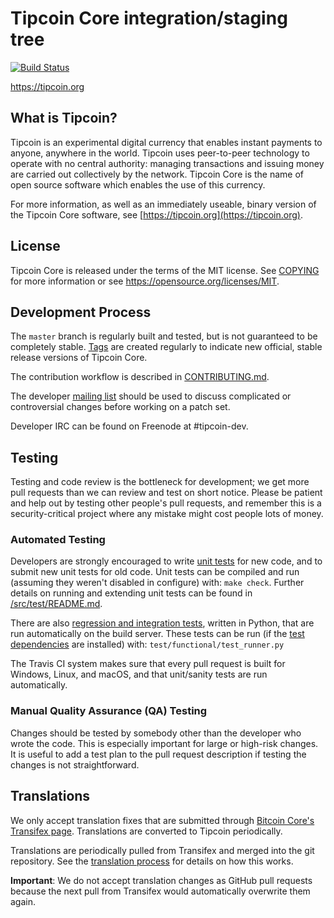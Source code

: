 Tipcoin Core integration/staging tree
=====================================

[![Build Status](https://travis-ci.org/tipcoin-project/tipcoin.svg?branch=master)](https://travis-ci.org/tipcoin-project/tipcoin)

https://tipcoin.org

What is Tipcoin?
----------------

Tipcoin is an experimental digital currency that enables instant payments to
anyone, anywhere in the world. Tipcoin uses peer-to-peer technology to operate
with no central authority: managing transactions and issuing money are carried
out collectively by the network. Tipcoin Core is the name of open source
software which enables the use of this currency.

For more information, as well as an immediately useable, binary version of
the Tipcoin Core software, see [https://tipcoin.org](https://tipcoin.org).

License
-------

Tipcoin Core is released under the terms of the MIT license. See [COPYING](COPYING) for more
information or see https://opensource.org/licenses/MIT.

Development Process
-------------------

The `master` branch is regularly built and tested, but is not guaranteed to be
completely stable. [Tags](https://github.com/tipcoin-project/tipcoin/tags) are created
regularly to indicate new official, stable release versions of Tipcoin Core.

The contribution workflow is described in [CONTRIBUTING.md](CONTRIBUTING.md).

The developer [mailing list](https://groups.google.com/forum/#!forum/tipcoin-dev)
should be used to discuss complicated or controversial changes before working
on a patch set.

Developer IRC can be found on Freenode at #tipcoin-dev.

Testing
-------

Testing and code review is the bottleneck for development; we get more pull
requests than we can review and test on short notice. Please be patient and help out by testing
other people's pull requests, and remember this is a security-critical project where any mistake might cost people
lots of money.

### Automated Testing

Developers are strongly encouraged to write [unit tests](src/test/README.md) for new code, and to
submit new unit tests for old code. Unit tests can be compiled and run
(assuming they weren't disabled in configure) with: `make check`. Further details on running
and extending unit tests can be found in [/src/test/README.md](/src/test/README.md).

There are also [regression and integration tests](/test), written
in Python, that are run automatically on the build server.
These tests can be run (if the [test dependencies](/test) are installed) with: `test/functional/test_runner.py`

The Travis CI system makes sure that every pull request is built for Windows, Linux, and macOS, and that unit/sanity tests are run automatically.

### Manual Quality Assurance (QA) Testing

Changes should be tested by somebody other than the developer who wrote the
code. This is especially important for large or high-risk changes. It is useful
to add a test plan to the pull request description if testing the changes is
not straightforward.

Translations
------------

We only accept translation fixes that are submitted through [Bitcoin Core's Transifex page](https://www.transifex.com/projects/p/bitcoin/).
Translations are converted to Tipcoin periodically.

Translations are periodically pulled from Transifex and merged into the git repository. See the
[translation process](doc/translation_process.md) for details on how this works.

**Important**: We do not accept translation changes as GitHub pull requests because the next
pull from Transifex would automatically overwrite them again.
